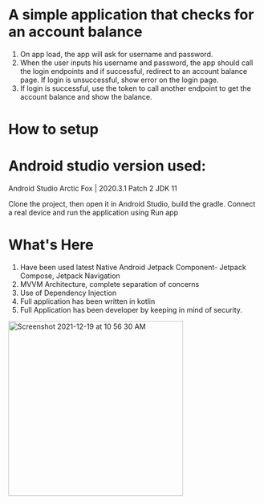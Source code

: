 # A simple application that checks for an account balance

1. On app load, the app will ask for username and password.
2. When the user inputs his username and password, the app should call the login endpoints and if  successful, redirect to an account balance page.
If login is unsuccessful, show error on the login page.
3. If login is successful, use the token to call another endpoint to get the account balance and show the  balance.


# How to setup

# Android studio version used:
Android Studio Arctic Fox | 2020.3.1 Patch 2
JDK 11

Clone the project, then open it in Android Studio, build the gradle.
Connect a real device and run the application using Run app


# What's Here
1. Have been used latest Native Android Jetpack Component- Jetpack Compose, Jetpack Navigation
2. MVVM Architecture, complete separation of concerns
3. Use of Dependency Injection
4. Full application has been written in kotlin
5. Full Application has been developer by keeping in mind of security.



<img width="348" alt="Screenshot 2021-12-19 at 10 56 30 AM" src="https://user-images.githubusercontent.com/8910479/146664398-cfd5acfb-3715-4c4f-a663-0245fef736e7.png">

